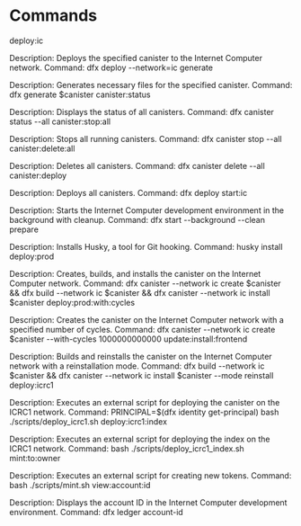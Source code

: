 # Commands

deploy:ic

Description: Deploys the specified canister to the Internet Computer network.
Command: dfx deploy --network=ic
generate

Description: Generates necessary files for the specified canister.
Command: dfx generate $canister
canister:status

Description: Displays the status of all canisters.
Command: dfx canister status --all
canister:stop:all

Description: Stops all running canisters.
Command: dfx canister stop --all
canister:delete:all

Description: Deletes all canisters.
Command: dfx canister delete --all
canister:deploy

Description: Deploys all canisters.
Command: dfx deploy
start:ic

Description: Starts the Internet Computer development environment in the background with cleanup.
Command: dfx start --background --clean
prepare

Description: Installs Husky, a tool for Git hooking.
Command: husky install
deploy:prod

Description: Creates, builds, and installs the canister on the Internet Computer network.
Command: dfx canister --network ic create $canister && dfx build --network ic $canister && dfx canister --network ic install $canister
deploy:prod:with:cycles

Description: Creates the canister on the Internet Computer network with a specified number of cycles.
Command: dfx canister --network ic create $canister --with-cycles 1000000000000
update:install:frontend

Description: Builds and reinstalls the canister on the Internet Computer network with a reinstallation mode.
Command: dfx build --network ic $canister && dfx canister --network ic install $canister --mode reinstall
deploy:icrc1

Description: Executes an external script for deploying the canister on the ICRC1 network.
Command: PRINCIPAL=$(dfx identity get-principal) bash ./scripts/deploy_icrc1.sh
deploy:icrc1:index

Description: Executes an external script for deploying the index on the ICRC1 network.
Command: bash ./scripts/deploy_icrc1_index.sh
mint:to:owner

Description: Executes an external script for creating new tokens.
Command: bash ./scripts/mint.sh
view:account:id

Description: Displays the account ID in the Internet Computer development environment.
Command: dfx ledger account-id
